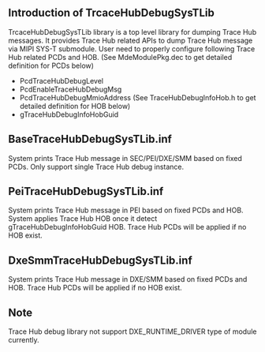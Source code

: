 ## Introduction of TrcaceHubDebugSysTLib ##
TrcaceHubDebugSysTLib library is a top level library for dumping Trace Hub messages.
It provides Trace Hub related APIs to dump Trace Hub message via MIPI SYS-T submodule.
User need to properly configure following Trace Hub related PCDs and HOB.
  (See MdeModulePkg.dec to get detailed definition for PCDs below)
  - PcdTraceHubDebugLevel
  - PcdEnableTraceHubDebugMsg
  - PcdTraceHubDebugMmioAddress
  (See TraceHubDebugInfoHob.h to get detailed definition for HOB below)
  - gTraceHubDebugInfoHobGuid

## BaseTraceHubDebugSysTLib.inf ##
System prints Trace Hub message in SEC/PEI/DXE/SMM based on fixed PCDs.
Only support single Trace Hub debug instance.

## PeiTraceHubDebugSysTLib.inf ##
System prints Trace Hub message in PEI based on fixed PCDs and HOB.
System applies Trace Hub HOB once it detect gTraceHubDebugInfoHobGuid HOB.
Trace Hub PCDs will be applied if no HOB exist.

## DxeSmmTraceHubDebugSysTLib.inf ##
System prints Trace Hub message in DXE/SMM based on fixed PCDs and HOB.
Trace Hub PCDs will be applied if no HOB exist.

## Note ##
Trace Hub debug library not support DXE_RUNTIME_DRIVER type of module currently.
